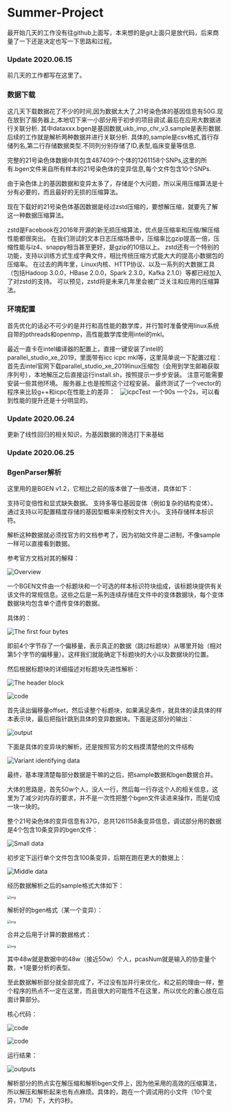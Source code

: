 # Summer-Project
最开始几天的工作没有往github上面写，本来想的是git上面只是放代码，后来商量了一下还是决定也写一下思路和过程。
### Update 2020.06.15
前几天的工作都写在这里了。
### 数据下载
这几天下载数据花了不少的时间,因为数据太大了,21号染色体的基因信息有50G.现在放到了服务器上,本地切下来一小部分用于初步的项目调试.最后在应用大数据进行关联分析.
其中dataxxx.bgen是基因数据,ukb_imp_chr_v3.sample是表形数据.后续的工作就是解析两种数据并进行关联分析.
具体的,sample是csv格式,首行存储列名,第二行存储数据类型.不同列分别存储了ID,表型,临床变量等信息.

完整的21号染色体数据中共包含487409个个体的1261158个SNPs,这里的所有.bgen文件来自所有样本的21号染色体的变异信息,每个文件包含10个SNPs.

由于染色体上的基因数据和变异太多了，存储是个大问题，所以采用压缩算法是十分有必要的，而且最好的无损的压缩算法。

现在下载好的21号染色体基因数据是经过zstd压缩的，要想解压缩，就要先了解这一种数据压缩算法。

zstd是Facebook在2016年开源的新无损压缩算法，优点是压缩率和压缩/解压缩性能都很突出。
在我们测试的文本日志压缩场景中，压缩率比gzip提高一倍，压缩性能与lz4、snappy相当甚至更好，是gzip的10倍以上。
zstd还有一个特别的功能，支持以训练方式生成字典文件，相比传统压缩方式能大大的提高小数据包的压缩率。
在过去的两年里，Linux内核、HTTP协议、以及一系列的大数据工具（包括Hadoop 3.0.0，HBase 2.0.0，Spark 2.3.0，Kafka 2.1.0）等都已经加入了对zstd的支持。
可以预见，zstd将是未来几年里会被广泛关注和应用的压缩算法。

### 环境配置
首先优化的话必不可少的是并行和高性能的数学库，并行暂时准备使用linux系统自带的pthreads和openmp，高性能数学库使用intel的mkl。

最近一直卡在intel编译器的配置上，直接一键安装了intel的parallel_studio_xe_2019，里面带有icc icpc mkl等，这里简单说一下配置过程：
首先去intel官网下载parallel_studio_xe_2019linux压缩包（会用到学生邮箱获取序列号），本地解压之后直接运行install.sh，按照提示一步步安装。
注意可能需要安装一些其他环境。
服务器上也是按照这个过程安装。
最终测试了一个vector的程序来比较g++和icpc在性能上的差异：
  ![icpcTest](https://github.com/PunChen/Summer-Project/blob/master/imgs/2020-06-12%2010-11-26%20%E7%9A%84%E5%B1%8F%E5%B9%95%E6%88%AA%E5%9B%BE.png)
一个90s 一个2s，可以看到性能的提升还是十分明显的。

### Update 2020.06.24
更新了线性回归的相关知识，为基因数据的筛选打下来基础

### Update 2020.06.25
### BgenParser解析

这里用的是BGEN v1.2，它相比之前的版本做了一些改进，具体如下：

支持可变倍性和显式缺失数据。
支持多等位基因变体（例如复杂的结构变体）。
通过支持以可配置精度存储的基因型概率来控制文件大小。
支持存储样本标识符。

解析这种数据就必须找官方的文档参考了，因为初始文件是二进制，不像sample一样可以直接看到数据。

参考官方文档对其的解释：

![Overview](https://github.com/PunChen/Summer-Project/blob/master/imgs/image-20200623093219981.png)

一个BGEN文件由一个标题块和一个可选的样本标识符块组成，该标题块提供有关该文件的常规信息。这些之后是一系列连续存储在文件中的变体数据块，每个变体数据块均包含单个遗传变体的数据。

具体的：

![The first four bytes](https://github.com/PunChen/Summer-Project/blob/master/imgs/image-20200623093339285.png)

即前4个字节存了一个偏移量，表示真正的数据（跳过标题块）从哪里开始（相对第5个字节的偏移量）。这样我们就能确定下标题块的大小以及数据块的位置。

然后根据标题块的详细描述对标题块先进性解析：

![The header block](https://github.com/PunChen/Summer-Project/blob/master/imgs/image-20200623095758070.png)

![code](https://github.com/PunChen/Summer-Project/blob/master/imgs/image-20200623100622723.png)

首先读出偏移量offset，然后读整个标题块，如果满足条件，就具体的读具体的样本表示块，最后把指针跳到具体的变异数据块。下面是这部分的输出：

![output](https://github.com/PunChen/Summer-Project/blob/master/imgs/image-20200623100748543.png)

下面是具体的变异块的解析，还是按照官方的文档摸清楚他的文件结构

![Variant identifying data](https://github.com/PunChen/Summer-Project/blob/master/imgs/image-20200623102119851.png)



最终，基本理清楚每部分数据是干嘛的之后，把sample数据和bgen数据合并。

大体的思路是，首先50w个人，没人一行，然后每一行存这个人的相关信息，这里为了减少对内存的要求，并不是一次性把整个bgen文件读进来操作，而是切成一块一块的。

整个21号染色体的变异信息有37G，总共1261158条变异信息，调试部分用的数据是4个包含10条变异的bgen文件：

![Small data](https://github.com/PunChen/Summer-Project/blob/master/imgs/image-20200625111605772.png)

初步定下运行单个文件包含100条变异，后期在跑在更大的数据上：

![Middle data](https://github.com/PunChen/Summer-Project/blob/master/imgs/image-20200625111917792.png)

经历数据解析之后的sample格式大体如下：

<img src="file:///D:\QQ\QQData\1362520198\Image\C2C\57991DA68DC1169DBB6617F56A935994.png" alt="img" style="zoom:50%;" />

解析好的bgen格式（某一个变异）：

<img src="file:///D:\QQ\QQData\1362520198\Image\C2C\B4F467954094447EDFFB7C44B04B2AA6.png" alt="img" style="zoom:50%;" />

合并之后用于计算的数据格式：

<img src="file:///D:\QQ\QQData\1362520198\Image\C2C\63C7ED3C996356EE1D6346423EC40BC6.png" alt="img" style="zoom:50%;" />

其中48w就是数据中的48w（接近50w）个人，pcasNum就是输入的协变量个数，+1是要分析的表型。

至此数据解析部分就全部完成了，不过没有加并行来优化，和之前的理由一样，整个程序的热点不一定在这里，而且很大的可能性不在这里，所以优化的重心放在后面计算部分。

核心代码：

![code](https://github.com/PunChen/Summer-Project/blob/master/imgs/image-20200625113019026.png)

![code](https://github.com/PunChen/Summer-Project/blob/master/imgs/image-20200625113044875.png)

运行结果：

![outputs](https://github.com/PunChen/Summer-Project/blob/master/imgs/image-20200625113140956.png)

解析部分的热点实在解压缩和解析bgen文件上，因为他采用的高效的压缩算法，所以解压和解析起来也有点麻烦。具体的，跑在一个调试用的小文件（10个变异，17M）下，大约3秒。

